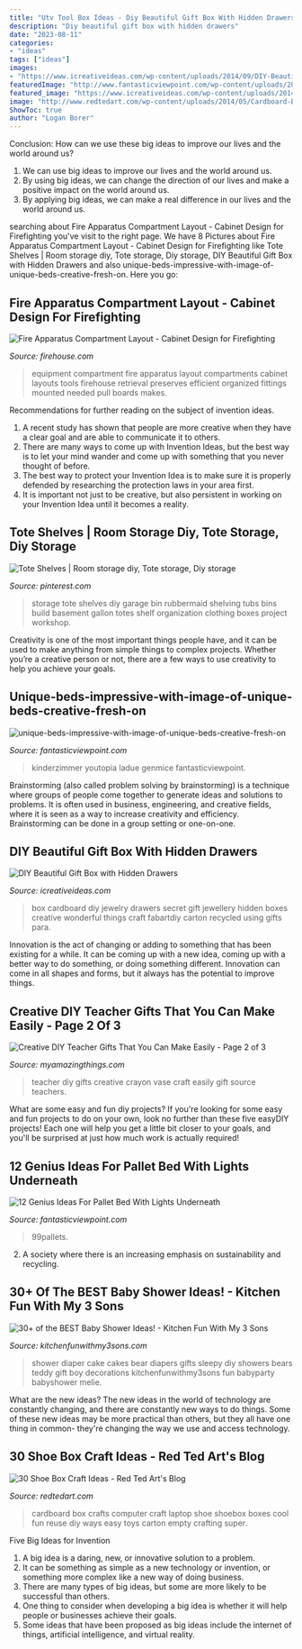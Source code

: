 ```yaml
---
title: "Utv Tool Box Ideas - Diy Beautiful Gift Box With Hidden Drawers"
description: "Diy beautiful gift box with hidden drawers"
date: "2023-08-11"
categories:
- "ideas"
tags: ["ideas"]
images:
- "https://www.icreativeideas.com/wp-content/uploads/2014/09/DIY-Beautiful-Gift-Box-with-Hidden-Drawers-6.jpg"
featuredImage: "http://www.fantasticviewpoint.com/wp-content/uploads/2016/08/pallet-bed-with-lights-634x737.jpg"
featured_image: "https://www.icreativeideas.com/wp-content/uploads/2014/09/DIY-Beautiful-Gift-Box-with-Hidden-Drawers-6.jpg"
image: "http://www.redtedart.com/wp-content/uploads/2014/05/Cardboard-Box-crafts-computer-4.jpg"
ShowToc: true
author: "Logan Borer"
---
```



Conclusion: How can we use these big ideas to improve our lives and the world around us?
1. We can use big ideas to improve our lives and the world around us. 
2. By using big ideas, we can change the direction of our lives and make a positive impact on the world around us. 
3. By applying big ideas, we can make a real difference in our lives and the world around us.

	

		
searching about Fire Apparatus Compartment Layout - Cabinet Design for Firefighting you've visit to the right page. We have 8 Pictures about Fire Apparatus Compartment Layout - Cabinet Design for Firefighting like Tote Shelves | Room storage diy, Tote storage, Diy storage, DIY Beautiful Gift Box with Hidden Drawers and also unique-beds-impressive-with-image-of-unique-beds-creative-fresh-on. Here you go:
		
    
## Fire Apparatus Compartment Layout - Cabinet Design For Firefighting

<img loading=lazy src="https://cdn.firehouse.com/files/base/cygnus/fhc/image/2015/08/960w/DSC09696.55cc7d4be05a7.jpg" onerror="this.onerror=null;this.src='https://tse1.mm.bing.net/th?id=OIP.Ym7sAnBenLU7hPk0DELsIQHaNK&amp;pid=15.1';" alt="Fire Apparatus Compartment Layout - Cabinet Design for Firefighting">

_Source: firehouse.com_

>equipment compartment fire apparatus layout compartments cabinet layouts tools firehouse retrieval preserves efficient organized fittings mounted needed pull boards makes. 

	

Recommendations for further reading on the subject of invention ideas.
1. A recent study has shown that people are more creative when they have a clear goal and are able to communicate it to others.
2. There are many ways to come up with Invention Ideas, but the best way is to let your mind wander and come up with something that you never thought of before. 
3. The best way to protect your Invention Idea is to make sure it is properly defended by researching the protection laws in your area first. 
4. It is important not just to be creative, but also persistent in working on your Invention Idea until it becomes a reality.

    
## Tote Shelves | Room Storage Diy, Tote Storage, Diy Storage

<img loading=lazy src="https://i.pinimg.com/736x/7e/2d/3e/7e2d3e053ca1b7c1368bdd2f179ce0c9--diy-garage-shelves-build-shelves.jpg" onerror="this.onerror=null;this.src='https://tse1.mm.bing.net/th?id=OIP.8SaRf0-0lDZCcXDa-N8AXgHaJ4&amp;pid=15.1';" alt="Tote Shelves | Room storage diy, Tote storage, Diy storage">

_Source: pinterest.com_

>storage tote shelves diy garage bin rubbermaid shelving tubs bins build basement gallon totes shelf organization clothing boxes project workshop. 

	

Creativity is one of the most important things people have, and it can be used to make anything from simple things to complex projects. Whether you’re a creative person or not, there are a few ways to use creativity to help you achieve your goals.

    
## Unique-beds-impressive-with-image-of-unique-beds-creative-fresh-on

<img loading=lazy src="http://www.fantasticviewpoint.com/wp-content/uploads/2017/03/unique-beds-impressive-with-image-of-unique-beds-creative-fresh-on-ideas.jpg" onerror="this.onerror=null;this.src='https://tse1.mm.bing.net/th?id=OIP.6sAtUqxngHi8877fgwYHKAHaFb&amp;pid=15.1';" alt="unique-beds-impressive-with-image-of-unique-beds-creative-fresh-on">

_Source: fantasticviewpoint.com_

>kinderzimmer youtopia ladue genmice fantasticviewpoint. 

	

Brainstorming (also called problem solving by brainstorming) is a technique where groups of people come together to generate ideas and solutions to problems. It is often used in business, engineering, and creative fields, where it is seen as a way to increase creativity and efficiency. Brainstorming can be done in a group setting or one-on-one.

    
## DIY Beautiful Gift Box With Hidden Drawers

<img loading=lazy src="https://www.icreativeideas.com/wp-content/uploads/2014/09/DIY-Beautiful-Gift-Box-with-Hidden-Drawers-6.jpg" onerror="this.onerror=null;this.src='https://tse1.mm.bing.net/th?id=OIP.w8Ho1UKVf46GfNOl0uytGwHaGP&amp;pid=15.1';" alt="DIY Beautiful Gift Box with Hidden Drawers">

_Source: icreativeideas.com_

>box cardboard diy jewelry drawers secret gift jewellery hidden boxes creative wonderful things craft fabartdiy carton recycled using gifts para. 

	

Innovation is the act of changing or adding to something that has been existing for a while. It can be coming up with a new idea, coming up with a better way to do something, or doing something different. Innovation can come in all shapes and forms, but it always has the potential to improve things.

    
## Creative DIY Teacher Gifts That You Can Make Easily - Page 2 Of 3

<img loading=lazy src="http://myamazingthings.com/wp-content/uploads/2018/04/teachers-gift-7.png" onerror="this.onerror=null;this.src='https://tse4.mm.bing.net/th?id=OIP.g4eTmymbp33i8l0wKEvSUwHaE8&amp;pid=15.1';" alt="Creative DIY Teacher Gifts That You Can Make Easily - Page 2 of 3">

_Source: myamazingthings.com_

>teacher diy gifts creative crayon vase craft easily gift source teachers. 

	

What are some easy and fun diy projects?
If you're looking for some easy and fun projects to do on your own, look no further than these five easyDIY projects! Each one will help you get a little bit closer to your goals, and you'll be surprised at just how much work is actually required!

    
## 12 Genius Ideas For Pallet Bed With Lights Underneath

<img loading=lazy src="http://www.fantasticviewpoint.com/wp-content/uploads/2016/08/pallet-bed-with-lights-634x737.jpg" onerror="this.onerror=null;this.src='https://tse2.mm.bing.net/th?id=OIP.h-MOXpMzMfvGBYgIgBwU3wHaIn&amp;pid=15.1';" alt="12 Genius Ideas For Pallet Bed With Lights Underneath">

_Source: fantasticviewpoint.com_

>99pallets. 

	

2. A society where there is an increasing emphasis on sustainability and recycling. 

    
## 30+ Of The BEST Baby Shower Ideas! - Kitchen Fun With My 3 Sons

<img loading=lazy src="https://kitchenfunwithmy3sons.com/wp-content/uploads/2016/06/the-best-baby-shower-ideas-diaper-cakes-food-gifts.jpg" onerror="this.onerror=null;this.src='https://tse1.mm.bing.net/th?id=OIP.u9uDdabdUNntb8SlcpenJAHaNK&amp;pid=15.1';" alt="30+ of the BEST Baby Shower Ideas! - Kitchen Fun With My 3 Sons">

_Source: kitchenfunwithmy3sons.com_

>shower diaper cake cakes bear diapers gifts sleepy diy showers bears teddy gift boy decorations kitchenfunwithmy3sons fun babyparty babyshower melie. 

	

What are the new ideas?
The new ideas in the world of technology are constantly changing, and there are constantly new ways to do things. Some of these new ideas may be more practical than others, but they all have one thing in common- they're changing the way we use and access technology.

    
## 30 Shoe Box Craft Ideas - Red Ted Art&#039;s Blog

<img loading=lazy src="http://www.redtedart.com/wp-content/uploads/2014/05/Cardboard-Box-crafts-computer-4.jpg" onerror="this.onerror=null;this.src='https://tse4.mm.bing.net/th?id=OIP.7M9uMGBRPq2yudWdQNAsowHaE8&amp;pid=15.1';" alt="30 Shoe Box Craft Ideas - Red Ted Art&#039;s Blog">

_Source: redtedart.com_

>cardboard box crafts computer craft laptop shoe shoebox boxes cool fun reuse diy ways easy toys carton empty crafting super. 

	

Five Big Ideas for Invention
1. A big idea is a daring, new, or innovative solution to a problem. 
2. It can be something as simple as a new technology or invention, or something more complex like a new way of doing business. 
3. There are many types of big ideas, but some are more likely to be successful than others. 
4. One thing to consider when developing a big idea is whether it will help people or businesses achieve their goals. 
5. Some ideas that have been proposed as big ideas include the internet of things, artificial intelligence, and virtual reality.

